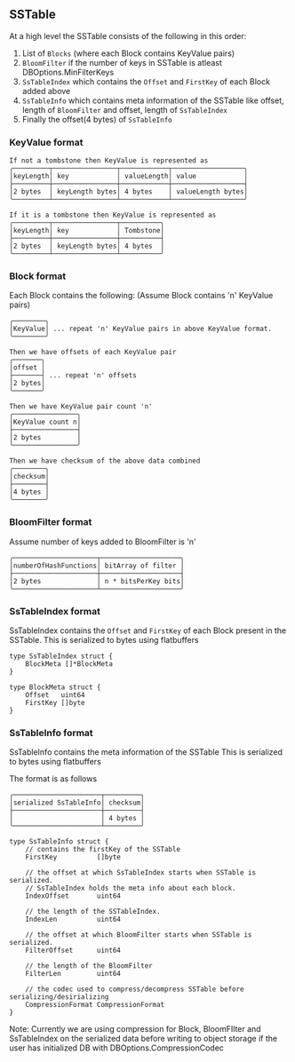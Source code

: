 
## SSTable

At a high level the SSTable consists of the following in this order:
1. List of `Blocks` (where each Block contains KeyValue pairs)
2. `BloomFilter` if the number of keys in SSTable is atleast DBOptions.MinFilterKeys
3. `SsTableIndex` which contains the `Offset` and `FirstKey` of each Block added above
4. `SsTableInfo` which contains meta information of the SSTable like offset, length of `BloomFilter` and offset, length of `SsTableIndex`
5. Finally the offset(4 bytes) of `SsTableInfo`


### KeyValue format
```
If not a tombstone then KeyValue is represented as
╭─────────┬────────────────┬────────────┬──────────────────╮
│keyLength│ key            │ valueLength│ value            │
├─────────┼────────────────┼────────────┼──────────────────┤
│2 bytes  │ keyLength bytes│ 4 bytes    │ valueLength bytes│
╰─────────┴────────────────┴────────────┴──────────────────╯

If it is a tombstone then KeyValue is represented as
╭─────────┬────────────────┬──────────╮
│keyLength│ key            │ Tombstone│
├─────────┼────────────────┼──────────┤
│2 bytes  │ keyLength bytes│ 4 bytes  │
╰─────────┴────────────────┴──────────╯
```

### Block format
Each Block contains the following: (Assume Block contains 'n' KeyValue pairs)
```
╭────────╮
│KeyValue│ ... repeat 'n' KeyValue pairs in above KeyValue format.
╰────────╯

Then we have offsets of each KeyValue pair
╭───────╮
│offset │
├───────┤ ... repeat 'n' offsets
│2 bytes│
╰───────╯

Then we have KeyValue pair count 'n'
╭────────────────╮
│KeyValue count n│
├────────────────┤
│2 bytes         │
╰────────────────╯

Then we have checksum of the above data combined
╭────────╮
│checksum│
├────────┤
│4 bytes │
╰────────╯
```

### BloomFilter format 
Assume number of keys added to BloomFilter is 'n'
```
╭─────────────────────┬────────────────────╮
│numberOfHashFunctions│ bitArray of filter │
├─────────────────────┼────────────────────┤
│2 bytes              │ n * bitsPerKey bits│
╰─────────────────────┴────────────────────╯
```

### SsTableIndex format
SsTableIndex contains the `Offset` and `FirstKey` of each Block present in the SSTable. 
This is serialized to bytes using flatbuffers

```
type SsTableIndex struct {
	BlockMeta []*BlockMeta
}

type BlockMeta struct {
	Offset   uint64
	FirstKey []byte
}
```


### SsTableInfo format
SsTableInfo contains the meta information of the SSTable
This is serialized to bytes using flatbuffers

The format is as follows
```
╭──────────────────────┬─────────╮
│serialized SsTableInfo│ checksum│
├──────────────────────┼─────────┤
│                      │ 4 bytes │
╰──────────────────────┴─────────╯
```

```
type SsTableInfo struct {
    // contains the firstKey of the SSTable
    FirstKey          []byte
    
    // the offset at which SsTableIndex starts when SSTable is serialized.
    // SsTableIndex holds the meta info about each block.
    IndexOffset       uint64
    
    // the length of the SSTableIndex.
    IndexLen          uint64
    
    // the offset at which BloomFilter starts when SSTable is serialized.
    FilterOffset      uint64
    
    // the length of the BloomFilter
    FilterLen         uint64
    
    // the codec used to compress/decompress SSTable before serializing/desirializing
    CompressionFormat CompressionFormat
}
```


Note: Currently we are using compression for Block, BloomFIlter and SsTableIndex on the serialized data before writing to object storage if the user has initialized DB with DBOptions.CompressionCodec 